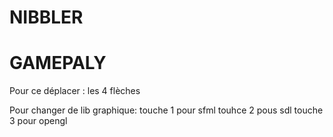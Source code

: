 # NIBBLER

# GAMEPALY

Pour ce déplacer :
	les 4 flèches

Pour changer de lib graphique:
	touche 1 pour sfml
	touhce 2 pous sdl
	touche 3 pour opengl